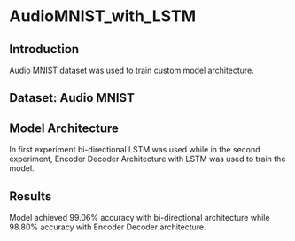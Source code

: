 # AudioMNIST_with_LSTM
## Introduction
Audio MNIST dataset was used to train custom model architecture.
## Dataset: Audio MNIST
## Model Architecture
In first experiment bi-directional LSTM was used while in the second experiment, Encoder Decoder Architecture with LSTM was used to train the model.
## Results
Model achieved 99.06% accuracy with bi-directional architecture while 98.80% accuracy with Encoder Decoder architecture.
